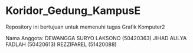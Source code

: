 # Koridor_Gedung_KampusE
Repository ini bertujuan untuk memenuhi tugas Grafik Komputer2

Nama Anggota:
DEWANGGA SURYO LAKSONO (50420363)
JIHAD AULYA FADLAH (50420613)
REZZIFAREL (51420088)
